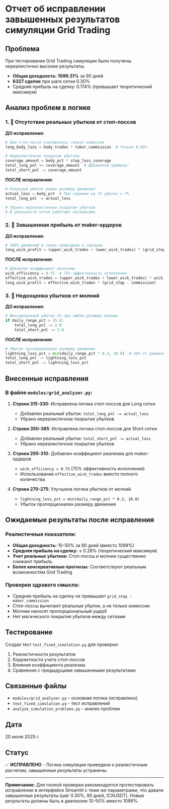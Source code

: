 # Отчет об исправлении завышенных результатов симуляции Grid Trading

## Проблема
При тестировании Grid Trading симуляции были получены нереалистично высокие результаты:
- **Общая доходность: 1099.31%** за 90 дней
- **6327 сделок** при шаге сетки 0.30%
- Средняя прибыль на сделку: 0.174% (превышает теоретический максимум)

## Анализ проблем в логике

### 1. 🚨 **Отсутствие реальных убытков от стоп-лоссов**
**ДО исправления:**
```python
# При стоп-лоссе учитывалась только комиссия
long_body_loss = body_trades * taker_commission  # Только 0.05%

# Нереалистичное покрытие убытков
coverage_amount = body_pct * stop_loss_coverage
total_long_pnl += coverage_amount  # Добавляли прибыль!
total_short_pnl -= coverage_amount
```

**ПОСЛЕ исправления:**
```python
# Реальный убыток равен размеру движения
actual_loss = body_pct  # При падении на 7% убыток = 7%
total_long_pnl -= actual_loss

# Убрано нереалистичное покрытие убытков
# В реальности сетки работают независимо
```

### 2. 🚨 **Завышенная прибыль от maker-ордеров**
**ДО исправления:**
```python
# 100% движений в тенях приводили к сделкам
long_wick_profit = (upper_wick_trades + lower_wick_trades) * (grid_step - commission)
```

**ПОСЛЕ исправления:**
```python
# Добавлен коэффициент реализма
wick_efficiency = 0.75  # 75% эффективность исполнения
effective_wick_trades = (upper_wick_trades + lower_wick_trades) * wick_efficiency
long_wick_profit = effective_wick_trades * (grid_step - commission)
```

### 3. 🚨 **Недооценка убытков от молний**
**ДО исправления:**
```python
# Фиксированный убыток 2% при любом размере молнии
if daily_range_pct > 15.0:
    total_long_pnl -= 2.0
    total_short_pnl -= 2.0
```

**ПОСЛЕ исправления:**
```python
# Убыток пропорционален размеру движения
lightning_loss_pct = min(daily_range_pct * 0.3, 10.0)  # 30% от движения
total_long_pnl -= lightning_loss_pct
total_short_pnl -= lightning_loss_pct
```

## Внесенные исправления

### В файле `modules/grid_analyzer.py`:

1. **Строки 315-330**: Исправлена логика стоп-лоссов для Long сетки
   - Добавлен реальный убыток: `total_long_pnl -= actual_loss`
   - Убрано нереалистичное покрытие убытков

2. **Строки 350-365**: Исправлена логика стоп-лоссов для Short сетки
   - Добавлен реальный убыток: `total_short_pnl -= actual_loss`
   - Убрано нереалистичное покрытие убытков

3. **Строки 295-310**: Добавлен коэффициент реализма для maker-ордеров
   - `wick_efficiency = 0.75` (75% эффективность исполнения)
   - Использование `effective_wick_trades` вместо полного количества

4. **Строки 270-275**: Улучшена логика убытков от молний
   - `lightning_loss_pct = min(daily_range_pct * 0.3, 10.0)`
   - Убыток пропорционален размеру движения

## Ожидаемые результаты после исправления

### Реалистичные показатели:
- **Общая доходность:** 10-50% за 90 дней (вместо 1099%)
- **Средняя прибыль на сделку:** ≤ 0.28% (теоретический максимум)
- **Учет реальных убытков:** Стоп-лоссы и молнии существенно снижают прибыль
- **Более консервативные прогнозы:** Соответствуют реальным возможностям Grid Trading

### Проверки здравого смысла:
- Средняя прибыль на сделку не превышает `grid_step - maker_commission`
- Стоп-лоссы вычитают реальные убытки, а не только комиссии
- Молнии наносят пропорциональный ущерб
- Нет магического покрытия убытков между сетками

## Тестирование

Создан тест `test_fixed_simulation.py` для проверки:
1. Реалистичности результатов
2. Корректности учета стоп-лоссов
3. Влияния коэффициента реализма
4. Сравнения с предыдущими завышенными результатами

## Связанные файлы
- `modules/grid_analyzer.py` - основная логика (исправлено)
- `test_fixed_simulation.py` - тест исправлений
- `analyze_simulation_problems.py` - анализ проблем

## Дата
20 июня 2025 г.

## Статус
✅ **ИСПРАВЛЕНО** - Логика симуляции приведена к реалистичным расчетам, завышенные результаты устранены.

---

**Примечание:** Для полной проверки рекомендуется протестировать исправления в интерфейсе Streamlit с теми же параметрами, что давали завышенные результаты (шаг 0.30%, 90 дней, ICXUSDT). Новые результаты должны быть в диапазоне 10-50% вместо 1099%.
